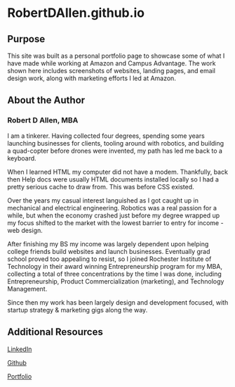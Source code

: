 # RobertDAllen.github.io

## Purpose
This site was built as a personal portfolio page to showcase some of what I have made while working at Amazon and Campus Advantage. 
The work shown here includes screenshots of websites, landing pages, and email design work, along with marketing efforts I led at Amazon.

## About the Author
### Robert D Allen, MBA
I am a tinkerer. Having collected four degrees, spending some years launching businesses for clients, tooling around with robotics, and building a quad-copter before drones were invented, my path has led me back to a keyboard.

When I learned HTML my computer did not have a modem. Thankfully, back then Help docs were usually HTML documents installed locally so I had a pretty serious cache to draw from. This was before CSS existed. 

Over the years my casual interest languished as I got caught up in mechanical and electrical engineering. Robotics was a real passion for a while, but when the economy crashed just before my degree wrapped up my focus shifted to the market with the lowest barrier to entry for income - web design. 

After finishing my BS my income was largely dependent upon helping college friends build websites and launch businesses. Eventually grad school proved too appealing to resist, so I joined Rochester Institute of Technology in their award winning Entrepreneurship program for my MBA, collecting a total of three concentrations by the time I was done, including Entrepreneurship, Product Commercialization (marketing), and Technology Management.

Since then my work has been largely design and development focused, with startup strategy & marketing gigs along the way. 

## Additional Resources

[LinkedIn](https://www.linkedin.com/in/robertallenmba/)

[Github](https://github.com/RobertDAllen)

[Portfolio](https://robertdallen.github.io/)

